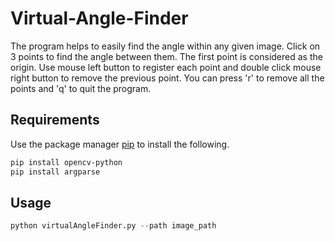 # Virtual-Angle-Finder

The program helps to easily find the angle within any given image. 
Click on 3 points to find the angle between them. The first point is considered as the origin.
Use mouse left button to register each point and double click mouse right button to remove the previous point.
You can press 'r' to remove all the points and 'q' to quit the program.

## Requirements

Use the package manager [pip](https://pip.pypa.io/en/stable/) to install the following.

```bash
pip install opencv-python
pip install argparse
```

## Usage

```python
python virtualAngleFinder.py --path image_path
